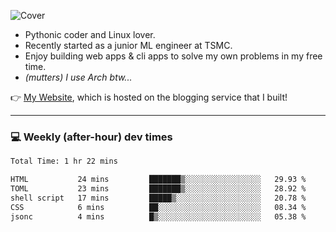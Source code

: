 ![Cover](https://i.imgur.com/BmnIp4h.jpg)

- Pythonic coder and Linux lover.
- Recently started as a junior ML engineer at TSMC.
- Enjoy building web apps & cli apps to solve my own problems in my free time.
- _(mutters) I use Arch btw..._

👉️ [My Website](https://whoosh.blog/@hank), which is hosted on the blogging service that I built!

---

### 💻 Weekly (after-hour) dev times

<!--START_SECTION:waka-->

```txt
Total Time: 1 hr 22 mins

HTML           24 mins         ███████▒░░░░░░░░░░░░░░░░░   29.93 %
TOML           23 mins         ███████▒░░░░░░░░░░░░░░░░░   28.92 %
shell script   17 mins         █████▒░░░░░░░░░░░░░░░░░░░   20.78 %
CSS            6 mins          ██░░░░░░░░░░░░░░░░░░░░░░░   08.34 %
jsonc          4 mins          █▒░░░░░░░░░░░░░░░░░░░░░░░   05.38 %
```

<!--END_SECTION:waka-->
